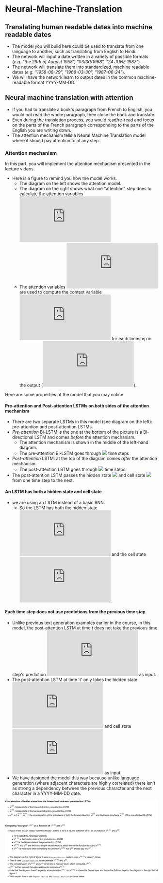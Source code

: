 # Neural-Machine-Translation

## Translating human readable dates into machine readable dates

* The model you will build here could be used to translate from one language to another, such as translating from English to Hindi. 
* The network will input a date written in a variety of possible formats (*e.g. "the 29th of August 1958", "03/30/1968", "24 JUNE 1987"*) 
* The network will translate them into standardized, machine readable dates (*e.g. "1958-08-29", "1968-03-30", "1987-06-24"*). 
* We will have the network learn to output dates in the common machine-readable format YYYY-MM-DD. 

## Neural machine translation with attention

* If you had to translate a book's paragraph from French to English, you would not read the whole paragraph, then close the book and translate. 
* Even during the translation process, you would read/re-read and focus on the parts of the French paragraph corresponding to the parts of the English you are writing down. 
* The attention mechanism tells a Neural Machine Translation model where it should pay attention to at any step. 


### Attention mechanism

In this part, you will implement the attention mechanism presented in the lecture videos. 
* Here is a figure to remind you how the model works. 
    * The diagram on the left shows the attention model. 
    * The diagram on the right shows what one "attention" step does to calculate the attention variables ![](http://latex.codecogs.com/gif.latex?%24%5Calpha%5E%7B%5Clangle%20t%2C%20t%27%20%5Crangle%7D%24.)
    * The attention variables ![](http://latex.codecogs.com/gif.latex?%24%5Calpha%5E%7B%5Clangle%20t%2C%20t%27%20%5Crangle%7D%24) are used to compute the context variable ![](http://latex.codecogs.com/gif.latex?%24context%5E%7B%5Clangle%20t%20%5Crangle%7D%24) for each timestep in the output (![](http://latex.codecogs.com/gif.latex?%24t%3D1%2C%20%5Cldots%2C%20T_y%24)). 
    
Here are some properties of the model that you may notice: 

#### Pre-attention and Post-attention LSTMs on both sides of the attention mechanism
* There are two separate LSTMs in this model (see diagram on the left): pre-attention and post-attention LSTMs.
* *Pre-attention* Bi-LSTM is the one at the bottom of the picture is a Bi-directional LSTM and comes *before* the attention mechanism.
    - The attention mechanism is shown in the middle of the left-hand diagram.
    - The pre-attention Bi-LSTM goes through <img src="https://render.githubusercontent.com/render/math?math=Tx"> time steps
* *Post-attention* LSTM: at the top of the diagram comes *after* the attention mechanism. 
    - The post-attention LSTM goes through <img src="https://render.githubusercontent.com/render/math?math=T_y"> time steps. 
* The post-attention LSTM passes the hidden state <img src="https://render.githubusercontent.com/render/math?math=s^{\langle t \rangle}"> and cell state <img src="https://render.githubusercontent.com/render/math?math=c^{\langle t \rangle}"> from one time step to the next.     


#### An LSTM has both a hidden state and cell state
*  we are using an LSTM instead of a basic RNN.
    * So the LSTM has both the hidden state ![](http://latex.codecogs.com/gif.latex?%24s%5E%7B%5Clangle%20t%5Crangle%7D%24) and the cell state ![](http://latex.codecogs.com/gif.latex?%24c%5E%7B%5Clangle%20t%5Crangle%7D%24).

#### Each time step does not use predictions from the previous time step
* Unlike previous text generation examples earlier in the course, in this model, the post-attention LSTM at time $t$ does not take the previous time step's prediction ![](http://latex.codecogs.com/gif.latex?%24y%5E%7B%5Clangle%20t-1%20%5Crangle%7D%24) as input.
* The post-attention LSTM at time 't' only takes the hidden state ![](http://latex.codecogs.com/gif.latex?%24s%5E%7B%5Clangle%20t%5Crangle%7D%24) and cell state ![](http://latex.codecogs.com/gif.latex?%24c%5E%7B%5Clangle%20t%5Crangle%7D%24) as input. 
* We have designed the model this way because unlike language generation (where adjacent characters are highly correlated) there isn't as strong a dependency between the previous character and the next character in a YYYY-MM-DD date.

![](img1.png)
    
